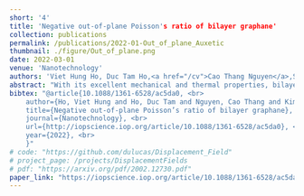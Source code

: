 ```yaml
---
short: '4'
title: 'Negative out-of-plane Poisson's ratio of bilayer graphane'
collection: publications
permalink: /publications/2022-01-Out_of_plane_Auxetic
thumbnail: ./figure/Out_of_plane.png
date: 2022-03-01
venue: 'Nanotechnology'
authors: 'Viet Hung Ho, Duc Tam Ho,<a href="/cv">Cao Thang Nguyen</a>,Sung Youb Kim'
abstract: "With its excellent mechanical and thermal properties, bilayer graphane is a promising material for realizing future nanoelectromechanical systems. In this study, we focus on the auxetic behavior of bilayer graphane under external loading along various directions through atomistic simulations. We numerically and theoretically reveal the mechanism of the auxeticity in terms of intrinsic interactions between carbon atoms by constructing bilayer graphane. Given that the origin of the auxeticity is intrinsic rather than extrinsic, the work provides a novel technique to control the dimensions of nanoscale bilayer graphane by simply changing the external conditions without the requirement of complex structural design of the material."
bibtex: "@article{10.1088/1361-6528/ac5da0, <br>
	author={Ho, Viet Hung and Ho, Duc Tam and Nguyen, Cao Thang and Kim, Sung Youb}, <br>
	title={Negative out-of-plane Poisson’s ratio of bilayer graphane}, <br>
	journal={Nanotechnology}, <br>
	url={http://iopscience.iop.org/article/10.1088/1361-6528/ac5da0}, <br>
	year={2022}, <br>
	}"
# code: "https://github.com/dulucas/Displacement_Field"
# project_page: /projects/DisplacementFields
# pdf: "https://arxiv.org/pdf/2002.12730.pdf"
paper_link: "https://iopscience.iop.org/article/10.1088/1361-6528/ac5da0/meta"
---
```

